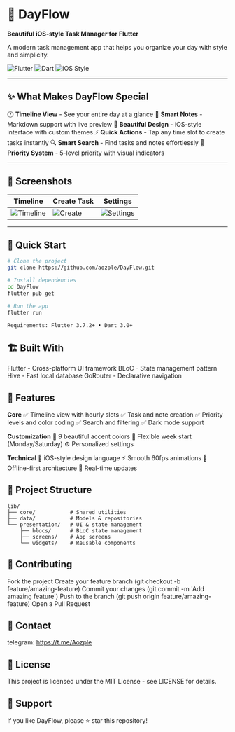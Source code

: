 # 🌊 DayFlow

**Beautiful iOS-style Task Manager for Flutter**

A modern task management app that helps you organize your day with style and simplicity.

![Flutter](https://img.shields.io/badge/Flutter-02569B?style=flat-square&logo=flutter&logoColor=white)
![Dart](https://img.shields.io/badge/Dart-0175C2?style=flat-square&logo=dart&logoColor=white)
![iOS Style](https://img.shields.io/badge/iOS-Style-000000?style=flat-square&logo=apple&logoColor=white)

---

## ✨ What Makes DayFlow Special

🕐 **Timeline View** - See your entire day at a glance
📝 **Smart Notes** - Markdown support with live preview
🎨 **Beautiful Design** - iOS-style interface with custom themes
⚡ **Quick Actions** - Tap any time slot to create tasks instantly
🔍 **Smart Search** - Find tasks and notes effortlessly
🎯 **Priority System** - 5-level priority with visual indicators

---

## 📱 Screenshots

| Timeline | Create Task | Settings |
|----------|-------------|----------|
| ![Timeline](screenshots/timeline.png) | ![Create](screenshots/create.png) | ![Settings](screenshots/settings.png) |

---

## 🚀 Quick Start

```bash
# Clone the project
git clone https://github.com/aozple/DayFlow.git

# Install dependencies
cd DayFlow
flutter pub get

# Run the app
flutter run

Requirements: Flutter 3.7.2+ • Dart 3.0+
```

## 🏗️ Built With

Flutter - Cross-platform UI framework
BLoC - State management pattern
Hive - Fast local database
GoRouter - Declarative navigation

## 🎨 Features

**Core**
✅ Timeline view with hourly slots
✅ Task and note creation
✅ Priority levels and color coding
✅ Search and filtering
✅ Dark mode support

**Customization**
🎨 9 beautiful accent colors
📅 Flexible week start (Monday/Saturday)
⚙️ Personalized settings

**Technical**
📱 iOS-style design language
⚡ Smooth 60fps animations
💾 Offline-first architecture
🔄 Real-time updates

## 📂 Project Structure

```text
lib/
├── core/           # Shared utilities
├── data/           # Models & repositories
└── presentation/   # UI & state management
    ├── blocs/      # BLoC state management
    ├── screens/    # App screens
    └── widgets/    # Reusable components
```

## 🤝 Contributing

Fork the project
Create your feature branch (git checkout -b feature/amazing-feature)
Commit your changes (git commit -m 'Add amazing feature')
Push to the branch (git push origin feature/amazing-feature)
Open a Pull Request

## 📲 Contact

telegram: https://t.me/Aozple

## 📄 License

This project is licensed under the MIT License - see LICENSE for details.

## 💝 Support

If you like DayFlow, please ⭐ star this repository!

